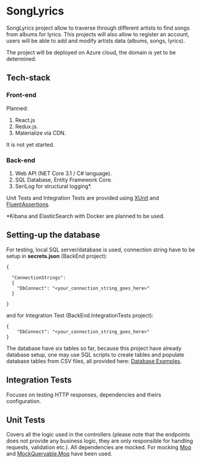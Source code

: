 # SongLyrics

SongLyrics project allow to traverse through different artists to find songs from albums for lyrics. This projects will also allow to register an account, users will be able to add and modify artists data (albums, songs, lyrics).

The project will be deployed on Azure cloud, the domain is yet to be determined. 

## Tech-stack

### Front-end

Planned:

1. React.js
1. Redux.js.
1. Materialize via CDN.

It is not yet started.

### Back-end

1. Web API (NET Core 3.1 / C# language).
1. SQL Database, Entity Framework Core.
1. SeriLog for structural logging*.

Unit Tests and Integration Tests are provided using [XUnit](https://github.com/xunit/xunit) and [FluentAssertions](https://github.com/fluentassertions/fluentassertions).

*Kibana and ElasticSearch with Docker are planned to be used.

## Setting-up the database

For testing, local SQL server/database is used, connection string have to be setup in __secrets.json__ (BackEnd project):

```
{

  "ConnectionStrings": 
  {
    "DbConnect": "<your_connection_string_goes_here>"
  }

}
```

and for Integration Test (BackEnd.IntegrationTests project):

```
{
    "DbConnect": "<your_connection_string_goes_here>"
}
```

The database have six tables so far, because this project have already database setup, one may use SQL scripts to create tables and populate database tables from CSV files, all provided here: [Database Examples](https://github.com/TomaszKandula/SongLyrics/tree/master/DatabaseExamples).

## Integration Tests

Focuses on testing HTTP responses, dependencies and theirs configuration.

## Unit Tests

Covers all the logic used in the controllers (please note that the endpoints does not provide any business logic, they are only responsible for handling requests, validation etc.). All dependencies are mocked. For mocking [Moq](https://github.com/moq/moq4) and [MockQueryable.Moq](https://github.com/romantitov/MockQueryable) have been used. 
